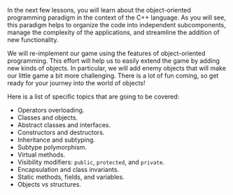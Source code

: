 In the next few lessons, you will learn about the object-oriented programming paradigm 
in the context of the C++ language. As you will see, this paradigm helps 
to organize the code into independent subcomponents, manage the complexity 
of the applications, and streamline the addition of new functionality.

We will re-implement our game using the features of object-oriented programming.
This effort will help us to easily extend the game by adding new kinds of objects. 
In particular, we will add enemy objects that will make our little game a bit more challenging. 
There is a lot of fun coming, so get ready for your journey into the world of objects!

Here is a list of specific topics that are going to be covered:

* Operators overloading.
* Classes and objects.
* Abstract classes and interfaces.
* Constructors and destructors.
* Inheritance and subtyping.
* Subtype polymorphism.
* Virtual methods. 
* Visibility modifiers: `public`, `protected`, and `private`.
* Encapsulation and class invariants.
* Static methods, fields, and variables.
* Objects vs structures.